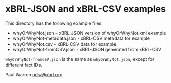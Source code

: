 # xBRL-JSON and xBRL-CSV examples

This directory has the following example files:

* whyOrWhyNot.json - xBRL-JSON version of whyOrWhyNot.xml example
* whyOrWhyNot-metadata.json - xBRL-CSV metadata for example
* whyOrWhyNot.csv - xBRL-CSV data for example
* whyOrWhyNot-fromCSV.json - xBRL-JSON generated from xBRL-CSV 

`whyOrWhyNot-fromCSV.json` is the same as `whyOrWhyNot.json`, except for
different fact IDs.

Paul Warren
pdw@xbrl.org